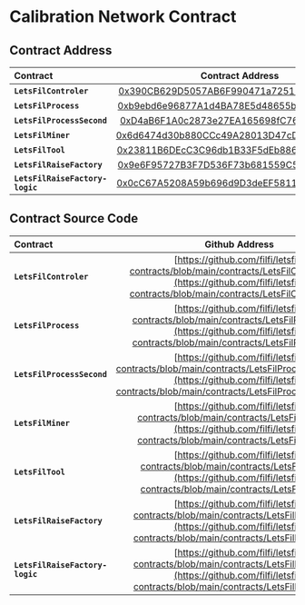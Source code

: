 # Calibration Network Contract
## Contract Address

| Contract | Contract Address |
| :---   |    :----:  |
| **`LetsFilControler`** | [0x390CB629D5057AB6F990471a725179FdfB64dEFD](https://fvm.starboard.ventures/calibration/explorer/address/0x390CB629D5057AB6F990471a725179FdfB64dEFD) |
| **`LetsFilProcess`** | [0xb9ebd6e96877A1d4BA78E5d48655b4BDD1c89B84](https://fvm.starboard.ventures/calibration/explorer/address/0xb9ebd6e96877A1d4BA78E5d48655b4BDD1c89B84) |
| **`LetsFilProcessSecond`** | [0xD4aB6F1A0c2873e27EA165698fC769f56B8b5e51](https://fvm.starboard.ventures/calibration/explorer/address/0xD4aB6F1A0c2873e27EA165698fC769f56B8b5e51) |
| **`LetsFilMiner`** | [0x6d6474d30b880CCc49A28013D47cD7A724528765](https://fvm.starboard.ventures/calibration/explorer/address/0x6d6474d30b880CCc49A28013D47cD7A724528765) |
| **`LetsFilTool`** | [0x23811B6DEcC3C96db1B33F5dEb8866D7C3b0a8A2](https://fvm.starboard.ventures/calibration/explorer/address/0x23811B6DEcC3C96db1B33F5dEb8866D7C3b0a8A2) |
| **`LetsFilRaiseFactory`** | [0x9e6F95727B3F7D536F73b681559C5bE125175b75](https://fvm.starboard.ventures/calibration/explorer/address/0x9e6F95727B3F7D536F73b681559C5bE125175b75) |
| **`LetsFilRaiseFactory-logic`** | [0x0cC67A5208A59b696d9D3deEF5811b99544A06AA](https://fvm.starboard.ventures/calibration/explorer/address/0x0cC67A5208A59b696d9D3deEF5811b99544A06AA) |

## Contract Source Code
| Contract | Github Address |
| :---   |    :----:  |
| **`LetsFilControler`** | [https://github.com/filfi/letsfil-contracts/blob/main/contracts/LetsFilControler.sol](https://github.com/filfi/letsfil-contracts/blob/main/contracts/LetsFilControler.sol) | 
| **`LetsFilProcess`** | [https://github.com/filfi/letsfil-contracts/blob/main/contracts/LetsFilProcess.sol](https://github.com/filfi/letsfil-contracts/blob/main/contracts/LetsFilProcess.sol) | 
| **`LetsFilProcessSecond`** | [https://github.com/filfi/letsfil-contracts/blob/main/contracts/LetsFilProcessSecond.sol](https://github.com/filfi/letsfil-contracts/blob/main/contracts/LetsFilProcessSecond.sol) |
| **`LetsFilMiner`** | [https://github.com/filfi/letsfil-contracts/blob/main/contracts/LetsFilMiner.sol](https://github.com/filfi/letsfil-contracts/blob/main/contracts/LetsFilMiner.sol) |
| **`LetsFilTool`** | [https://github.com/filfi/letsfil-contracts/blob/main/contracts/LetsFilTool.sol](https://github.com/filfi/letsfil-contracts/blob/main/contracts/LetsFilTool.sol) | 
| **`LetsFilRaiseFactory`** | [https://github.com/filfi/letsfil-contracts/blob/main/contracts/LetsFilFactory.sol](https://github.com/filfi/letsfil-contracts/blob/main/contracts/LetsFilFactory.sol) | 
| **`LetsFilRaiseFactory-logic`** | [https://github.com/filfi/letsfil-contracts/blob/main/contracts/LetsFilFactory.sol](https://github.com/filfi/letsfil-contracts/blob/main/contracts/LetsFilFactory.sol) |
